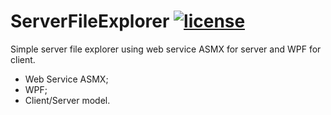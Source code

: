 [license-image]: https://img.shields.io/npm/l/normalize.css.svg?style=flat
[license-url]: LICENSE

# ServerFileExplorer [![license][license-image]][license-url]
Simple server file explorer using web service ASMX for server and WPF for client.

- Web Service ASMX;
- WPF;
- Client/Server model.
